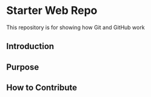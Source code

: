 # Starter Web Repo

This repository is for showing how Git and GitHub work

## Introduction

## Purpose

## How to Contribute